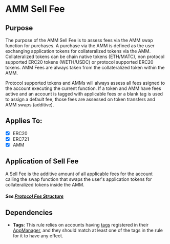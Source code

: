 # AMM Sell Fee

## Purpose

The purpose of the AMM Sell Fee is to assess fees via the AMM swap function for purchases. A purchase via the AMM is defined as the user exchanging application tokens for collateralized tokens via the AMM. Collateralized tokens can be chain native tokens (ETH/MATC), non protocol supported ERC20 tokens (WETH/USDC) or protocol supported ERC20 tokens. AMM Fees are always taken from the collateralized token within the AMM.

Protocol supported tokens and AMMs will always assess all fees asigned to the account executing the current function. If a token and AMM have fees active and an account is tagged with applicable fees or a blank tag is used to assign a default fee, those fees are assessed on token transfers and AMM swaps (additive).



## Applies To:

- [x] ERC20
- [x] ERC721
- [x] AMM

## Application of Sell Fee
 
A Sell Fee is the additive amount of all applicable fees for the account calling the swap function that swaps the user's application tokens for collateralized tokens inside the AMM. 

#### *See [Protocol Fee Structure](./PROTOCOL-FEE-STRUCTURE.md)*

## Dependencies

- **Tags**: This rule relies on accounts having [tags](../GLOSSARY.md) registered in their [AppManager](../GLOSSARY.md), and they should match at least one of the tags in the rule for it to have any effect.